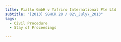 ```yaml
---
title: Piallo GmbH v Yafriro International Pte Ltd 
subtitle: "[2013] SGHCR 20 / 02\_July\_2013"
tags:
  - Civil Procedure
  - Stay of Proceedings

---
```


